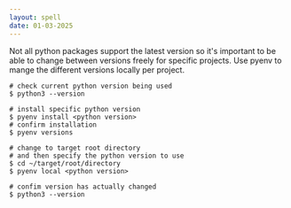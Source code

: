 ```yaml
---
layout: spell
date: 01-03-2025
---
```


Not all python packages support the latest version so it's important to be able to change between versions freely for specific projects. Use pyenv to mange the different versions locally per project.

```shell
# check current python version being used
$ python3 --version

# install specific python version
$ pyenv install <python version>
# confirm installation
$ pyenv versions

# change to target root directory
# and then specify the python version to use
$ cd ~/target/root/directory
$ pyenv local <python version>

# confim version has actually changed
$ python3 --version
```
